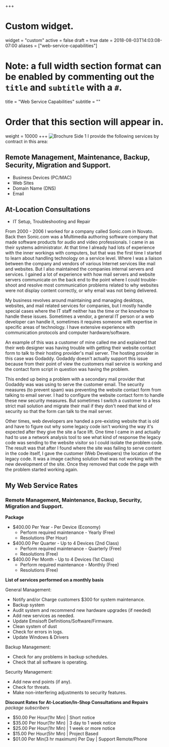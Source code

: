 +++
# Custom widget.
widget = "custom"
active = false
draft = true
date = 2018-08-03T14:03:08-07:00
aliases = ["web-service-capabilities"]
# Note: a full width section format can be enabled by commenting out the `title` and `subtitle` with a `#`.
title = "Web Service Capabilities"
subtitle = ""

# Order that this section will appear in.
weight = 10000
+++
![Brochure Side 1](\img\packages\system-management\srl-broshure-system-mangement-services1.png)
I provide the following services by contract in this area:

## Remote Management, Maintenance, Backup, Security, Migration and Support.
- Business Devices (PC/MAC)
- Web Sites
- Domain Name (DNS)
- Email

## At-Location Consultations
- IT Setup, Troubleshooting and Repair

From 2000 - 2006 I worked for a company called Sonic.com in Novato. Back then Sonic.com was a Multimedia authoring software company that made software products for audio and video professionals. I came in as their systems administrator. At that time I already had lots of experience with the inner workings with computers, but that was the first time I started to learn about handling technology on a service level. Where I was a liaison between the company and vendors of various Internet services like mail and websites. But I also maintained the companies internal servers and services. I gained a lot of experience with how mail servers and website servers communicate on the back end to the point where I could trouble-shoot and resolve most communication problems related to why websites were not display content correctly, or why email was not being delivered.

My business revolves around maintaining and managing desktops, websites, and mail related services for companies, but I mostly handle special cases where the IT staff neither has the time or the knowhow to handle these issues.  Sometimes a vendor, a general IT person or a web developer can handle it, sometimes it requires someone with expertise in specific areas of technology. I have extensive experience with communication protocols and computer hardware/software.

An example of this was a customer of mine called me and explained that their web designer was having trouble with getting their website contact form to talk to their hosting provider's mail server. The hosting provider in this case was Godaddy. Godaddy doesn't actually support this issue because from their point of view the customers mail service is working and the contact form script in question was having the problem.

This ended up being a problem with a secondary mail provider that Godaddy was was using to serve the customer email. The security measures (to prevent spam) was preventing the website contact form from talking to email server. I had to configure the website contact form to handle these new security measures. But sometimes I switch a customer to a less strict mail solution and migrate their mail if they don't need that kind of security so that the form can talk to the mail server.

Other times, web developers are handed a pre-existing website that is old and have to figure out why some legacy code isn't working the way it's expected after they give the site a face lift. One time I came in and actually had to use a network analysis tool to see what kind of response the legacy code was sending to the website visitor so I could isolate the problem code. The result was that after I found where the site was failing to serve content in the code itself, I gave the customer (Web Developers) the location of the legacy code. It was a image caching solution that was not working with the new development of the site. Once they removed that code the page with the problem started working again.

## My Web Service Rates

### Remote Management, Maintenance, Backup, Security, Migration and Support.

**Package**

- $400.00 Per Year - Per Device (Economy)
	- Perform required maintenance - Yearly (Free)
	- Resolutions (Per Hour)
- $400.00 Per Quarter - Up to 4 Devices (2nd Class)
	- Perform required maintenance - Quarterly (Free)
	- Resolutions (Free)
- $400.00 Per Month - Up to 4 Devices (1st Class)
	- Perform required maintenance - Monthly (Free)
	- Resolutions (Free)

**List of services performed on a monthly basis**

General Management:
- Notify and/or Charge customers $300 for system maintenance.
- Backup system
- Audit system and recommend new hardware upgrades (if needed)
- Add new services as needed.
- Update Emsisoft Definitions/Software/Firmware.
- Clean system of dust
- Check for errors in logs.
- Update Windows & Drivers

Backup Management:
- Check for any problems in backup schedules.
- Check that all software is operating.

Security Management:
- Add new end points (if any).
- Check for threats.
- Make non-interfering adjustments to security features.

**Discount Rates for At-Location/In-Shop Consultations and Repairs**
*package subscribers*

- $50.00 Per Hour(1hr Min) | Short notice  
- $35.00 Per Hour(1hr Min) | 3 day to 1 week notice   
- $25.00 Per Hour(1hr Min) | 1 week or more notice  
- $15.00 Per Hour(5hr Min) | Project Based
- $01.00 Per Min(3 hr maximum) Per Day | Support Remote/Phone  
